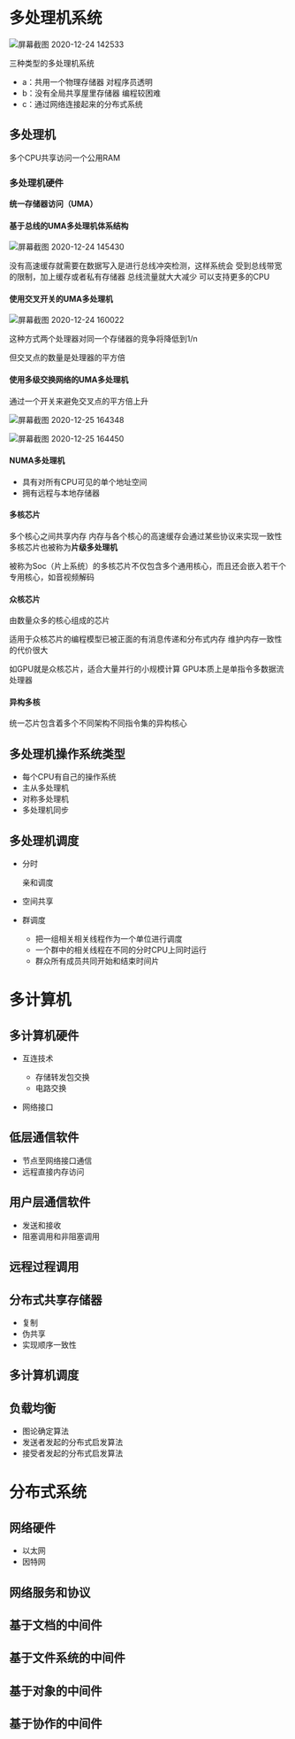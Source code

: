 # 多处理机系统

![屏幕截图 2020-12-24 142533](/assets/屏幕截图%202020-12-24%20142533.png)

三种类型的多处理机系统

- a：共用一个物理存储器 对程序员透明
- b：没有全局共享屋里存储器 编程较困难
- c：通过网络连接起来的分布式系统

## 多处理机

多个CPU共享访问一个公用RAM

### 多处理机硬件

**统一存储器访问（UMA）**

#### 基于总线的UMA多处理机体系结构

![屏幕截图 2020-12-24 145430](/assets/屏幕截图%202020-12-24%20145430.png)

没有高速缓存就需要在数据写入是进行总线冲突检测，这样系统会 受到总线带宽的限制，加上缓存或者私有存储器 总线流量就大大减少 可以支持更多的CPU

#### 使用交叉开关的UMA多处理机

![屏幕截图 2020-12-24 160022](/assets/屏幕截图%202020-12-24%20160022.png)

这种方式两个处理器对同一个存储器的竞争将降低到1/n

但交叉点的数量是处理器的平方倍

#### 使用多级交换网络的UMA多处理机

通过一个开关来避免交叉点的平方倍上升

![屏幕截图 2020-12-25 164348](/assets/屏幕截图%202020-12-25%20164348.png)

![屏幕截图 2020-12-25 164450](/assets/屏幕截图%202020-12-25%20164450.png)

#### NUMA多处理机

- 具有对所有CPU可见的单个地址空间
- 拥有远程与本地存储器

#### 多核芯片

多个核心之间共享内存 内存与各个核心的高速缓存会通过某些协议来实现一致性 多核芯片也被称为**片级多处理机**

被称为Soc（片上系统）的多核芯片不仅包含多个通用核心，而且还会嵌入若干个专用核心，如音视频解码

#### 众核芯片

由数量众多的核心组成的芯片

适用于众核芯片的编程模型已被正面的有消息传递和分布式内存 维护内存一致性的代价很大

如GPU就是众核芯片，适合大量并行的小规模计算 GPU本质上是单指令多数据流处理器

#### 异构多核

统一芯片包含着多个不同架构不同指令集的异构核心

## 多处理机操作系统类型

- 每个CPU有自己的操作系统
- 主从多处理机
- 对称多处理机
- 多处理机同步

## 多处理机调度

- 分时

  亲和调度

- 空间共享

- 群调度

  - 把一组相关相关线程作为一个单位进行调度
  - 一个群中的相关线程在不同的分时CPU上同时运行
  - 群众所有成员共同开始和结束时间片

# 多计算机

## 多计算机硬件

- 互连技术

  - 存储转发包交换
  - 电路交换

- 网络接口

## 低层通信软件

- 节点至网络接口通信
- 远程直接内存访问

## 用户层通信软件
- 发送和接收
- 阻塞调用和非阻塞调用

## 远程过程调用

## 分布式共享存储器
- 复制
- 伪共享
- 实现顺序一致性

## 多计算机调度

## 负载均衡
- 图论确定算法
- 发送者发起的分布式启发算法
- 接受者发起的分布式启发算法

# 分布式系统

## 网络硬件
- 以太网
- 因特网

## 网络服务和协议

## 基于文档的中间件

## 基于文件系统的中间件

## 基于对象的中间件

## 基于协作的中间件
